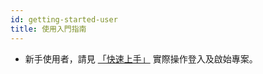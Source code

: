 ```yaml
---
id: getting-started-user
title: 使用入門指南
---
```


+ 新手使用者，請見 [「快速上手」](quickstart/login-portal-user) 實際操作登入及啟始專案。
